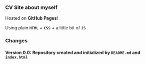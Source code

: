 ### CV Site about myself

Hosted on **GitHub Pages**!

Using plain **`HTML`** + **`CSS`** + a little bit of **`JS`**

### Changes


#### **Version 0.0:**  Repository created and initialized by `README.md` and `index.html`